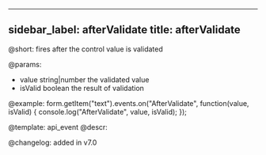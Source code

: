 
---
sidebar_label: afterValidate
title: afterValidate
---          

@short: fires after the control value is validated
 

@params:
- value       string|number  the validated value
- isValid     boolean     the result of validation


@example:
form.getItem("text").events.on("AfterValidate", function(value, isValid) {
    console.log("AfterValidate", value, isValid);
});


@template: api_event
@descr:


@changelog: added in v7.0
